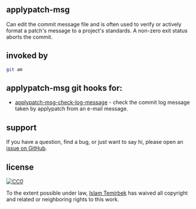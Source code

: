 ## applypatch-msg 

Can edit the commit message file and is often used to verify or actively format a patch's message to a project's standards. A non-zero exit status aborts the commit.

## invoked by 

```bash
git am
```

## applypatch-msg git hooks for:

* [applypatch-msg-check-log-message](https://github.com/aitemr/awesome-git-hooks/blob/master/applypatch-msg/applypatch-msg-check-log-message) - check the commit log message taken by applypatch from an e-mail message.

## support

If you have a question, find a bug, or just want to say hi, please open an [issue on GitHub](https://github.com/aitemr/awesome-git-hooks/issues/new). 

## license

[![CC0](http://mirrors.creativecommons.org/presskit/buttons/88x31/svg/cc-zero.svg)](https://creativecommons.org/publicdomain/zero/1.0/)

To the extent possible under law, [Islam Temirbek](https://aitemr.github.io) has waived all copyright and related or neighboring rights to this work.